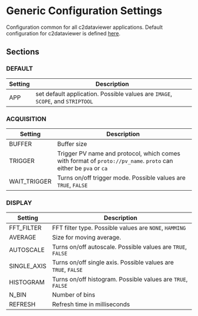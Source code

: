 # Generic Configuration Settings
Configuration common for all c2dataviewer applications.  Default configuration for c2dataviewer is defined [here](../c2dataviewer/c2dv.cfg).

## Sections

### DEFAULT
| Setting | Description |
|---|---|
|APP| set default application.  Possible values are `IMAGE`, `SCOPE`, and `STRIPTOOL`

### ACQUISITION
| Setting | Description |
|---|---|
|BUFFER| Buffer size |
|TRIGGER| Trigger PV name and protocol, which comes with format of `proto://pv_name`. `proto` can either be `pva` or `ca`  |
|WAIT_TRIGGER| Turns on/off trigger mode. Possible values are `TRUE`, `FALSE` |

### DISPLAY
| Setting | Description |
|---|---|
|FFT_FILTER| FFT filter type. Possible values are `NONE`, `HAMMING` |
|AVERAGE| Size for moving average. |
|AUTOSCALE| Turns on/off autoscale. Possible values are `TRUE`, `FALSE` |
|SINGLE_AXIS| Turns on/off single axis.  Possible values are `TRUE`, `FALSE`|
|HISTOGRAM| Turns on/off histogram.  Possible values are `TRUE`, `FALSE`|
|N_BIN| Number of bins |
|REFRESH| Refresh time in milliseconds |
